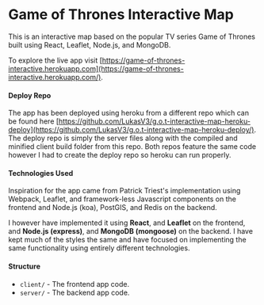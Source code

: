 # Game of Thrones Interactive Map

This is an interactive map based on the popular TV series Game of Thrones built using React, Leaflet, Node.js, and MongoDB.

To explore the live app visit [https://game-of-thrones-interactive.herokuapp.com](https://game-of-thrones-interactive.herokuapp.com/).

#### Deploy Repo

The app has been deployed using heroku from a different repo which can be found here [https://github.com/LukasV3/g.o.t-interactive-map-heroku-deploy](https://github.com/LukasV3/g.o.t-interactive-map-heroku-deploy/). The deploy repo is simply the server files along with the compiled and minified client build folder from this repo. Both repos feature the same code however I had to create the deploy repo so heroku can run properly.

#### Technologies Used

Inspiration for the app came from Patrick Triest's implementation using Webpack, Leaflet, and framework-less Javascript components on the frontend and Node.js (koa), PostGIS, and Redis on the backend.

I however have implemented it using **React**, and **Leaflet** on the frontend, and **Node.js (express)**, and **MongoDB (mongoose)** on the backend. I have kept much of the styles the same and have focused on implementing the same functionality using entirely different technologies.

#### Structure

- `client/` - The frontend app code.
- `server/` - The backend app code.
